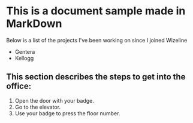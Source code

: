 # This is a document sample made in MarkDown

Below is a list of the projects I've been working on since I joined Wizeline

- Gentera
- Kellogg

## This section describes the steps to get into the office:

1. Open the door with your badge.
2. Go to the elevator.
3. Use your badge to press the floor number.
